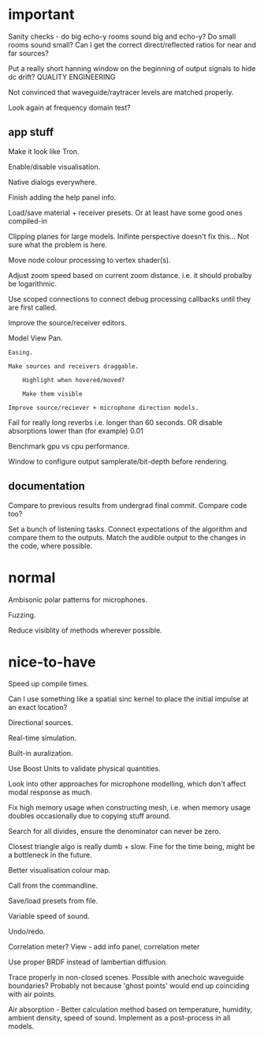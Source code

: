 important
=========

Sanity checks - do big echo-y rooms sound big and echo-y? Do small rooms sound
small? Can I get the correct direct/reflected ratios for near and far sources?

Put a really short hanning window on the beginning of output signals to hide
dc drift? QUALITY ENGINEERING

Not convinced that waveguide/raytracer levels are matched properly.

Look again at frequency domain test?

app stuff
---------

Make it look like Tron.

Enable/disable visualisation.

Native dialogs everywhere.

Finish adding the help panel info.

Load/save material + receiver presets.
    Or at least have some good ones compiled-in

Clipping planes for large models.
    Inifinte perspective doesn't fix this... Not sure what the problem is here.

Move node colour processing to vertex shader(s).

Adjust zoom speed based on current zoom distance.
    i.e. it should probalby be logarithmic.

Use scoped connections to connect debug processing callbacks until they are
first called.

Improve the source/receiver editors.

Model View
    Pan.

    Easing.

    Make sources and receivers draggable.

        Highlight when hovered/moved?

        Make them visible

    Improve source/reciever + microphone direction models.

Fail for really long reverbs i.e. longer than 60 seconds.
    OR disable absorptions lower than (for example) 0.01

Benchmark gpu vs cpu performance.

Window to configure output samplerate/bit-depth before rendering.

documentation
-------------

Compare to previous results from undergrad final commit. Compare code too?

Set a bunch of listening tasks.
    Connect expectations of the algorithm and compare them to the outputs.
    Match the audible output to the changes in the code, where possible.

normal
======

Ambisonic polar patterns for microphones.

Fuzzing.

Reduce visiblity of methods wherever possible.

nice-to-have
============

Speed up compile times.

Can I use something like a spatial sinc kernel to place the initial impulse at
an exact location?

Directional sources.

Real-time simulation.

Built-in auralization.

Use Boost Units to validate physical quantities.

Look into other approaches for microphone modelling, which don't affect modal
response as much.

Fix high memory usage when constructing mesh, i.e. when memory usage doubles
occasionally due to copying stuff around.

Search for all divides, ensure the denominator can never be zero.

Closest triangle algo is really dumb + slow.
Fine for the time being, might be a bottleneck in the future.

Better visualisation colour map.

Call from the commandline.

Save/load presets from file.

Variable speed of sound.

Undo/redo.

Correlation meter?
View - add info panel, correlation meter

Use proper BRDF instead of lambertian diffusion.

Trace properly in non-closed scenes.
Possible with anechoic waveguide boundaries?
Probably not because 'ghost points' would end up coinciding with air points.

Air absorption - Better calculation method based on temperature, humidity,
ambient density, speed of sound.
Implement as a post-process in all models.
